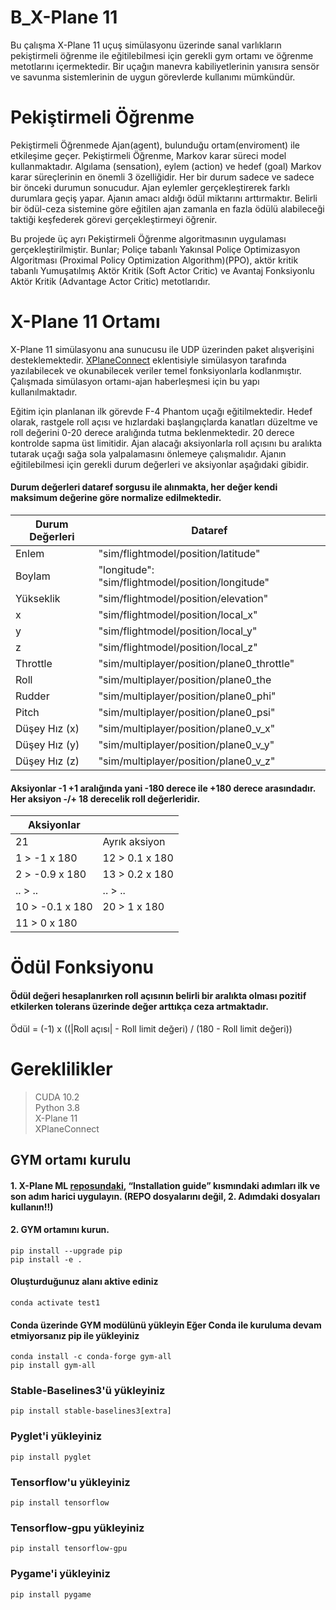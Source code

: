 # B_X-Plane 11
Bu çalışma X-Plane 11 uçuş simülasyonu üzerinde sanal varlıkların pekiştirmeli öğrenme ile eğitilebilmesi için
gerekli gym ortamı ve öğrenme metotlarını içermektedir. Bir uçağın manevra kabiliyetlerinin yanısıra 
sensör ve savunma sistemlerinin de uygun görevlerde kullanımı mümkündür.

# Pekiştirmeli Öğrenme
Pekiştirmeli Öğrenmede Ajan(agent), bulunduğu
ortam(enviroment) ile etkileşime geçer. Pekiştirmeli Öğrenme, Markov karar süreci model kullanmaktadır. 
Algılama (sensation), eylem (action) ve hedef (goal) Markov karar süreçlerinin en önemli 3 özelliğidir.
Her bir durum sadece ve sadece bir önceki durumun sonucudur. Ajan eylemler gerçekleştirerek farklı
durumlara geçiş yapar. Ajanın amacı aldığı ödül miktarını arttırmaktır. Belirli bir ödül-ceza sistemine
göre eğitilen ajan zamanla en fazla ödülü alabileceği taktiği keşfederek görevi gerçekleştirmeyi öğrenir.


Bu projede üç ayrı Pekiştirmeli Öğrenme algoritmasının uygulaması gerçekleştirilmiştir.
Bunlar; Poliçe tabanlı Yakınsal Poliçe Optimizasyon Algoritması (Proximal Policy Optimization
Algorithm)(PPO), aktör kritik tabanlı Yumuşatılmış Aktör Kritik (Soft Actor Critic) ve Avantaj Fonksiyonlu Aktör Kritik 
(Advantage Actor Critic) metotlarıdır.

# X-Plane 11 Ortamı
X-Plane 11 simülasyonu ana sunucusu ile UDP üzerinden paket alışverişini desteklemektedir. 
[XPlaneConnect](https://github.com/adderbyte/GYM_XPLANE_ML/tree/master/gym_xplane_final_version)
eklentisiyle simülasyon tarafında yazılabilecek ve okunabilecek veriler temel fonksiyonlarla 
kodlanmıştır.  Çalışmada simülasyon ortamı-ajan haberleşmesi için bu yapı kullanılmaktadır. 

Eğitim için planlanan ilk görevde F-4 Phantom uçağı eğitilmektedir. Hedef olarak, rastgele roll açısı ve
hızlardaki başlangıçlarda kanatları düzeltme ve roll değerini 0-20 derece aralığında tutma beklenmektedir.
20 derece kontrolde sapma üst limitidir. Ajan alacağı aksiyonlarla roll açısını bu aralıkta tutarak uçağı
sağa sola yalpalamasını önlemeye çalışmalıdır. Ajanın eğitilebilmesi için gerekli durum değerleri ve aksiyonlar
aşağıdaki gibidir.

#### Durum değerleri dataref sorgusu ile alınmakta, her değer kendi maksimum değerine göre normalize edilmektedir.
| Durum Değerleri | Dataref                                           |
|-----------------|---------------------------------------------------|
| Enlem           | "sim/flightmodel/position/latitude"               |
| Boylam          | "longitude": "sim/flightmodel/position/longitude" |
| Yükseklik       | "sim/flightmodel/position/elevation"              |
| x               | "sim/flightmodel/position/local_x"                |
| y               | "sim/flightmodel/position/local_y"                |
| z               | "sim/flightmodel/position/local_z"                |
| Throttle        | "sim/multiplayer/position/plane0_throttle"        |
| Roll            | "sim/multiplayer/position/plane0_the              |
| Rudder          | "sim/multiplayer/position/plane0_phi"             |
| Pitch           | "sim/multiplayer/position/plane0_psi"             |
| Düşey Hız (x)   | "sim/multiplayer/position/plane0_v_x"             |
| Düşey Hız (y)   | "sim/multiplayer/position/plane0_v_y"             |
| Düşey Hız (z)   | "sim/multiplayer/position/plane0_v_z"             |

#### Aksiyonlar -1 +1 aralığında yani -180 derece ile +180 derece arasındadır. Her aksiyon -/+ 18 derecelik roll değerleridir. 

| Aksiyonlar      |                |
|-----------------|----------------|
| 21              | Ayrık aksiyon  |
| 1 > -1 x 180    | 12 > 0.1 x 180 |
| 2 > -0.9 x 180  | 13 > 0.2 x 180 |
| .. > ..         | .. > ..        |
| 10 > -0.1 x 180 | 20 > 1 x 180   |
| 11 > 0 x 180    |                |

# Ödül Fonksiyonu
#### Ödül değeri hesaplanırken roll açısının belirli bir aralıkta olması pozitif etkilerken tolerans üzerinde değer arttıkça ceza artmaktadır.
Ödül = (-1) x ((|Roll açısı| - Roll limit değeri) / (180 - Roll limit değeri))


# Gereklilikler
> CUDA 10.2 \
> Python 3.8 \
> X-Plane 11 \
> XPlaneConnect

## GYM ortamı kurulu
#### 1. X-Plane ML [reposundaki](https://github.com/adderbyte/GYM_XPLANE_ML/tree/master/gym_xplane_final_version), “Installation guide” kısmındaki adımları ilk ve son adım harici uygulayın. (REPO dosyalarını değil, 2. Adımdaki dosyaları kullanın!!)
#### 2. GYM ortamını kurun.
```
pip install --upgrade pip
pip install -e .
```

#### Oluşturduğunuz alanı aktive ediniz 
```
conda activate test1
```

#### Conda üzerinde GYM modülünü yükleyin Eğer Conda ile kuruluma devam etmiyorsanız pip ile yükleyiniz 
```
conda install -c conda-forge gym-all
pip install gym-all
```


### Stable-Baselines3'ü yükleyiniz 
```
pip install stable-baselines3[extra] 
```

### Pyglet'i yükleyiniz 
```
pip install pyglet 
```

### Tensorflow'u yükleyiniz 
```
pip install tensorflow
```

### Tensorflow-gpu yükleyiniz
```
pip install tensorflow-gpu
```

### Pygame'i yükleyiniz
```
pip install pygame 
``` 
